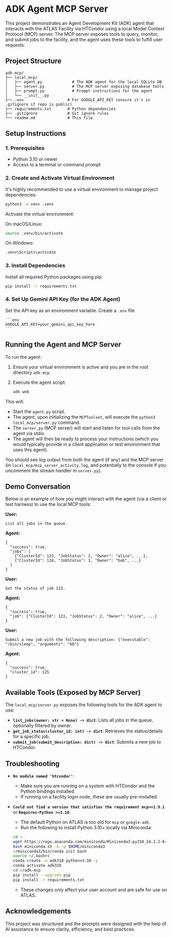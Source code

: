 # ADK Agent MCP Server

This project demonstrates an Agent Development Kit (ADK) agent that interacts with the ATLAS Facility via HTCondor using a local Model Context Protocol (MCP) server. The MCP server exposes tools to query, monitor, and submit jobs to the facility, and the agent uses these tools to fulfill user requests.

## Project Structure

```
adk-mcp/
├── local_mcp/
│   ├── agent.py             # The ADK agent for the local SQLite DB
│   ├── server.py            # The MCP server exposing database tools
│   ├── prompt.py            # Prompt instructions for the agent
│   └── __init__.py
├── .env                   # For GOOGLE_API_KEY (ensure it's in .gitignore if repo is public)
├── requirements.txt       # Python dependencies
├── .gitignore             # Git ignore rules
└── readme.md              # This file
```

## Setup Instructions

### 1. Prerequisites
- Python 3.10 or newer
- Access to a terminal or command prompt

### 2. Create and Activate Virtual Environment

It's highly recommended to use a virtual environment to manage project dependencies.

```bash
python3 -m venv .venv
```

Activate the virtual environment:

On macOS/Linux:
```bash
source .venv/bin/activate
```

On Windows:
```bash
.venv\Scripts\activate
```

### 3. Install Dependencies

Install all required Python packages using pip:

```bash
pip install -r requirements.txt
```

### 4. Set Up Gemini API Key (for the ADK Agent)


  Set the API key as an environment variable. Create a `.env` file

    ```env
    GOOGLE_API_KEY=your_gemini_api_key_here
    ```

## Running the Agent and MCP Server

To run the agent:

1.  Ensure your virtual environment is active and you are in the root directory `adk-mcp`.
2.  Execute the agent script:

    ```bash
    adk web
    ```

This will:
- Start the `agent.py` script.
- The agent, upon initializing the `MCPToolset`, will execute the `python3 local_mcp/server.py` command.
- The `server.py` (MCP server) will start and listen for tool calls from the agent via stdio.
- The agent will then be ready to process your instructions (which you would typically provide in a client application or test environment that uses this agent).

You should see log output from both the agent (if any) and the MCP server (in `local_mcp/mcp_server_activity.log`, and potentially to the console if you uncomment the stream handler in `server.py`).

## Demo Conversation

Below is an example of how you might interact with the agent (via a client or test harness) to use the local MCP tools:

**User:**
```
List all jobs in the queue.
```
**Agent:**
```
{
  "success": true,
  "jobs": [
    {"ClusterId": 123, "JobStatus": 2, "Owner": "alice", ...},
    {"ClusterId": 124, "JobStatus": 1, "Owner": "bob", ...}
  ]
}
```

**User:**
```
Get the status of job 123.
```
**Agent:**
```
{
  "success": true,
  "job": {"ClusterId": 123, "JobStatus": 2, "Owner": "alice", ...}
}
```

**User:**
```
Submit a new job with the following description: {"executable": "/bin/sleep", "arguments": "60"}
```
**Agent:**
```
{
  "success": true,
  "cluster_id": 125
}
```

## Available Tools (Exposed by MCP Server)

The `local_mcp/server.py` exposes the following tools for the ADK agent to use:

- **`list_jobs(owner: str = None) -> dict`**: Lists all jobs in the queue, optionally filtered by owner.
- **`get_job_status(cluster_id: int) -> dict`**: Retrieves the status/details for a specific job.
- **`submit_job(submit_description: dict) -> dict`**: Submits a new job to HTCondor.

## Troubleshooting

* **`No module named 'htcondor'`**:
    * Make sure you are running on a system with HTCondor and the Python bindings installed.
    * If running on a facility login node, these are usually pre-installed.

* **`Could not find a version that satisfies the requirement mcp==1.9.1`** or **`Requires-Python >=3.10`**:
    * The default Python on ATLAS is too old for `mcp` or `google-adk`.
    * Run the following to install Python 3.10+ locally via Miniconda:

    ```bash
    cd ~
    wget https://repo.anaconda.com/miniconda/Miniconda3-py310_24.1.2-0-Linux-x86_64.sh -O miniconda.sh
    bash miniconda.sh -b -p $HOME/miniconda3
    ~/miniconda3/bin/conda init bash
    source ~/.bashrc
    conda create -n adk310 python=3.10 -y
    conda activate adk310
    cd ~/adk-mcp
    pip install --upgrade pip
    pip install -r requirements.txt
    ```

    * These changes only affect your user account and are safe for use on ATLAS.


## Acknowledgements

This project was structured and the prompts were designed with the help of AI assistance to ensure clarity, efficiency, and best practices.
